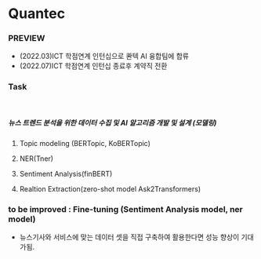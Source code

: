 # Quantec 

### PREVIEW
- (2022.03)ICT 학점연계 인턴십으로 콴텍 AI 융합팀에 합류 
- (2022.07)ICT 학점연계 인턴십 종료후 계약직 전환

### Task 
<br>

##### 뉴스 트렌드 분석을 위한 데이터 수집 및 AI 알고리즘 개발 및 설계 (모델링)

1. Topic modeling (BERTopic, KoBERTopic)

2. NER(Tner)

3. Sentiment Analysis(finBERT)

4. Realtion Extraction(zero-shot model Ask2Transformers)

### to be improved : Fine-tuning (Sentiment Analysis model, ner model)

- 뉴스기사와 서비스에 맞는 데이터 셋을 직접 구축하여 활용한다면 성능 향상이 기대가됨.

